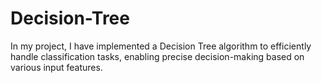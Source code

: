 # Decision-Tree
In my project, I have implemented a Decision Tree algorithm to efficiently handle classification tasks, enabling precise decision-making based on various input features.
